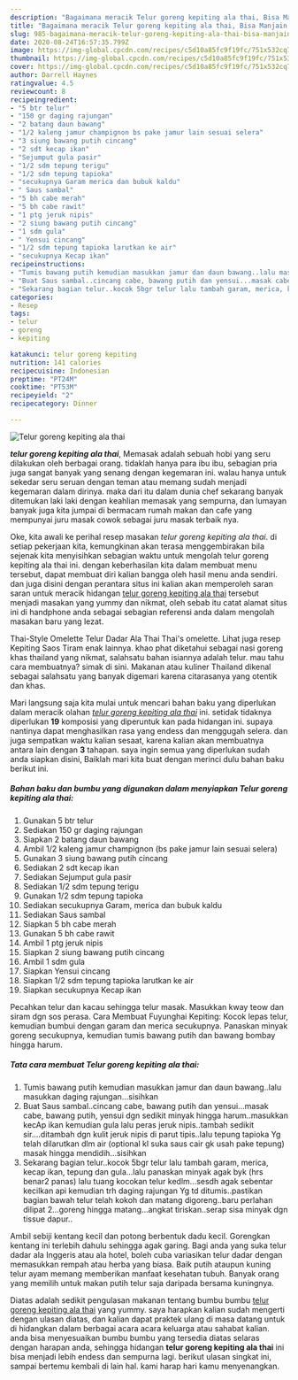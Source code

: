 ```yaml
---
description: "Bagaimana meracik Telur goreng kepiting ala thai, Bisa Manjain Lidah"
title: "Bagaimana meracik Telur goreng kepiting ala thai, Bisa Manjain Lidah"
slug: 985-bagaimana-meracik-telur-goreng-kepiting-ala-thai-bisa-manjain-lidah
date: 2020-08-24T16:57:35.799Z
image: https://img-global.cpcdn.com/recipes/c5d10a85fc9f19fc/751x532cq70/telur-goreng-kepiting-ala-thai-foto-resep-utama.jpg
thumbnail: https://img-global.cpcdn.com/recipes/c5d10a85fc9f19fc/751x532cq70/telur-goreng-kepiting-ala-thai-foto-resep-utama.jpg
cover: https://img-global.cpcdn.com/recipes/c5d10a85fc9f19fc/751x532cq70/telur-goreng-kepiting-ala-thai-foto-resep-utama.jpg
author: Darrell Haynes
ratingvalue: 4.5
reviewcount: 8
recipeingredient:
- "5 btr telur"
- "150 gr daging rajungan"
- "2 batang daun bawang"
- "1/2 kaleng jamur champignon bs pake jamur lain sesuai selera"
- "3 siung bawang putih cincang"
- "2 sdt kecap ikan"
- "Sejumput gula pasir"
- "1/2 sdm tepung terigu"
- "1/2 sdm tepung tapioka"
- "secukupnya Garam merica dan bubuk kaldu"
- " Saus sambal"
- "5 bh cabe merah"
- "5 bh cabe rawit"
- "1 ptg jeruk nipis"
- "2 siung bawang putih cincang"
- "1 sdm gula"
- " Yensui cincang"
- "1/2 sdm tepung tapioka larutkan ke air"
- "secukupnya Kecap ikan"
recipeinstructions:
- "Tumis bawang putih kemudian masukkan jamur dan daun bawang..lalu masukkan daging rajungan...sisihkan"
- "Buat Saus sambal..cincang cabe, bawang putih dan yensui...masak cabe, bawang putih, yensui dgn sedikit minyak hingga harum..masukkan kecAp ikan kemudian gula lalu peras jeruk nipis..tambah sedikit sir....ditambah dgn kulit jeruk nipis di parut tipis..lalu tepung tapioka Yg telah dilarutkan dlm air (optional kl suka saus cair gk usah pake tepung) masak hingga mendidih...sisihkan"
- "Sekarang bagian telur..kocok 5bgr telur lalu tambah garam, merica, kecap ikan, tepung dan gula...lalu panaskan minyak agak byk (hrs benar2 panas) lalu tuang kocokan telur kedlm...sesdh agak sebentar kecilkan api kemudian trh daging rajungan Yg td ditumis..pastikan bagian bawah telur telah kokoh dan matang digoreng..baru perlahan dilipat 2...goreng hingga matang...angkat tiriskan..serap sisa minyak dgn tissue dapur.."
categories:
- Resep
tags:
- telur
- goreng
- kepiting

katakunci: telur goreng kepiting 
nutrition: 141 calories
recipecuisine: Indonesian
preptime: "PT24M"
cooktime: "PT53M"
recipeyield: "2"
recipecategory: Dinner

---
```



![Telur goreng kepiting ala thai](https://img-global.cpcdn.com/recipes/c5d10a85fc9f19fc/751x532cq70/telur-goreng-kepiting-ala-thai-foto-resep-utama.jpg)

<b><i>telur goreng kepiting ala thai</i></b>, Memasak adalah sebuah hobi yang seru dilakukan oleh berbagai orang. tidaklah hanya para ibu ibu, sebagian pria juga sangat banyak yang senang dengan kegemaran ini. walau hanya untuk sekedar seru seruan dengan teman atau memang sudah menjadi kegemaran dalam dirinya. maka dari itu dalam dunia chef sekarang banyak ditemukan laki laki dengan keahlian memasak yang sempurna, dan lumayan banyak juga kita jumpai di bermacam rumah makan dan cafe yang mempunyai juru masak cowok sebagai juru masak terbaik nya.

Oke, kita awali ke perihal resep masakan <i>telur goreng kepiting ala thai</i>. di setiap pekerjaan kita, kemungkinan akan terasa menggembirakan bila sejenak kita menyisihkan sebagian waktu untuk mengolah telur goreng kepiting ala thai ini. dengan keberhasilan kita dalam membuat menu tersebut, dapat membuat diri kalian bangga oleh hasil menu anda sendiri. dan juga disini dengan perantara situs ini kalian akan memperoleh saran saran untuk meracik hidangan <u>telur goreng kepiting ala thai</u> tersebut menjadi masakan yang yummy dan nikmat, oleh sebab itu catat alamat situs ini di handphone anda sebagai sebagian referensi anda dalam mengolah masakan baru yang lezat.

Thai-Style Omelette Telur Dadar Ala Thai Thai&#39;s omelette. Lihat juga resep Kepiting Saos Tiram enak lainnya. khao phat diketahui sebagai nasi goreng khas thailand yang nikmat, salahsatu bahan isiannya adalah telur. mau tahu cara membuatnya? simak di sini. Makanan atau kuliner Thailand dikenal sebagai salahsatu yang banyak digemari karena citarasanya yang otentik dan khas.


Mari langsung saja kita mulai untuk mencari bahan baku yang diperlukan dalam meracik olahan <u><i>telur goreng kepiting ala thai</i></u> ini. setidak tidaknya diperlukan <b>19</b> komposisi yang diperuntuk kan pada hidangan ini. supaya nantinya dapat menghasilkan rasa yang endess dan menggugah selera. dan juga sempatkan waktu kalian sesaat, karena kalian akan membuatnya antara lain dengan <b>3</b> tahapan. saya ingin semua yang diperlukan sudah anda siapkan disini, Baiklah mari kita buat dengan merinci dulu bahan baku berikut ini.

<!--inarticleads1-->

##### Bahan baku dan bumbu yang digunakan dalam menyiapkan Telur goreng kepiting ala thai:

1. Gunakan 5 btr telur
1. Sediakan 150 gr daging rajungan
1. Siapkan 2 batang daun bawang
1. Ambil 1/2 kaleng jamur champignon (bs pake jamur lain sesuai selera)
1. Gunakan 3 siung bawang putih cincang
1. Sediakan 2 sdt kecap ikan
1. Sediakan Sejumput gula pasir
1. Sediakan 1/2 sdm tepung terigu
1. Gunakan 1/2 sdm tepung tapioka
1. Sediakan secukupnya Garam, merica dan bubuk kaldu
1. Sediakan  Saus sambal
1. Siapkan 5 bh cabe merah
1. Gunakan 5 bh cabe rawit
1. Ambil 1 ptg jeruk nipis
1. Siapkan 2 siung bawang putih cincang
1. Ambil 1 sdm gula
1. Siapkan  Yensui cincang
1. Siapkan 1/2 sdm tepung tapioka larutkan ke air
1. Siapkan secukupnya Kecap ikan


Pecahkan telur dan kacau sehingga telur masak. Masukkan kway teow dan siram dgn sos perasa. Cara Membuat Fuyunghai Kepiting: Kocok lepas telur, kemudian bumbui dengan garam dan merica secukupnya. Panaskan minyak goreng secukupnya, kemudian tumis bawang putih dan bawang bombay hingga harum. 

<!--inarticleads2-->

##### Tata cara membuat Telur goreng kepiting ala thai:

1. Tumis bawang putih kemudian masukkan jamur dan daun bawang..lalu masukkan daging rajungan...sisihkan
1. Buat Saus sambal..cincang cabe, bawang putih dan yensui...masak cabe, bawang putih, yensui dgn sedikit minyak hingga harum..masukkan kecAp ikan kemudian gula lalu peras jeruk nipis..tambah sedikit sir....ditambah dgn kulit jeruk nipis di parut tipis..lalu tepung tapioka Yg telah dilarutkan dlm air (optional kl suka saus cair gk usah pake tepung) masak hingga mendidih...sisihkan
1. Sekarang bagian telur..kocok 5bgr telur lalu tambah garam, merica, kecap ikan, tepung dan gula...lalu panaskan minyak agak byk (hrs benar2 panas) lalu tuang kocokan telur kedlm...sesdh agak sebentar kecilkan api kemudian trh daging rajungan Yg td ditumis..pastikan bagian bawah telur telah kokoh dan matang digoreng..baru perlahan dilipat 2...goreng hingga matang...angkat tiriskan..serap sisa minyak dgn tissue dapur..


Ambil sebiji kentang kecil dan potong berbentuk dadu kecil. Gorengkan kentang ini terlebih dahulu sehingga agak garing. Bagi anda yang suka telur dadar ala Inggeris atau ala hotel, boleh cuba variasikan telur dadar dengan memasukkan rempah atau herba yang biasa. Baik putih ataupun kuning telur ayam memang memberikan manfaat kesehatan tubuh. Banyak orang yang memilih untuk makan putih telur saja daripada bersama kuningnya. 

Diatas adalah sedikit pengulasan makanan tentang bumbu bumbu <u>telur goreng kepiting ala thai</u> yang yummy. saya harapkan kalian sudah mengerti dengan ulasan diatas, dan kalian dapat praktek ulang di masa datang untuk di hidangkan dalam berbagai acara acara keluarga atau sahabat kalian. anda bisa menyesuaikan bumbu bumbu yang tersedia diatas selaras dengan harapan anda, sehingga hidangan <b>telur goreng kepiting ala thai</b> ini bisa menjadi lebih endess dan sempurna lagi. berikut ulasan singkat ini, sampai bertemu kembali di lain hal. kami harap hari kamu menyenangkan.
